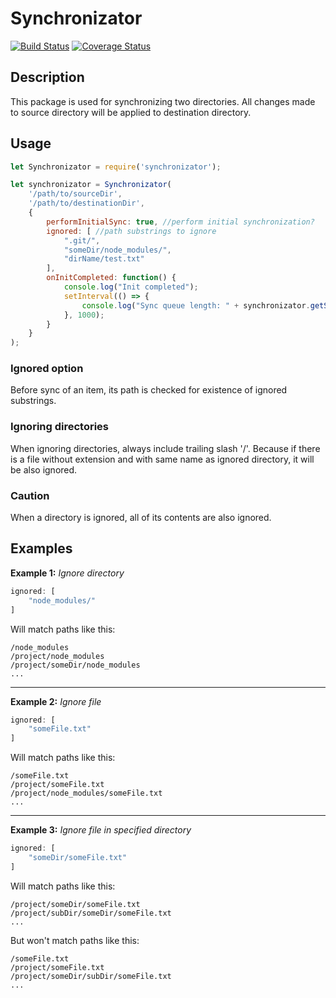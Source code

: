 # Synchronizator

[![Build Status](https://travis-ci.org/BusfyJan/synchronizator.svg?branch=master)](https://travis-ci.org/BusfyJan/synchronizator)
[![Coverage Status](https://coveralls.io/repos/github/BusfyJan/synchronizator/badge.svg?branch=master)](https://coveralls.io/github/BusfyJan/synchronizator?branch=master)

## Description
This package is used for synchronizing two directories. All changes made to source directory will be applied to destination directory.

## Usage
```javascript
let Synchronizator = require('synchronizator');

let synchronizator = Synchronizator(
    '/path/to/sourceDir',
    '/path/to/destinationDir',
    {
        performInitialSync: true, //perform initial synchronization?
        ignored: [ //path substrings to ignore
            ".git/",
            "someDir/node_modules/",
            "dirName/test.txt"
        ],
        onInitCompleted: function() {
            console.log("Init completed");
            setInterval(() => {
                console.log("Sync queue length: " + synchronizator.getSyncQueueLength());
            }, 1000);
        }
    }
);
```

### Ignored option
Before sync of an item, its path is checked for existence of ignored substrings.

### Ignoring directories
When ignoring directories, always include trailing slash '/'. Because if there is a file without extension and with same name as ignored directory, it will be also ignored.

### Caution
When a directory is ignored, all of its contents are also ignored.

## Examples

**Example 1:**
*Ignore directory*
```javascript
ignored: [
    "node_modules/"
]
```
Will match paths like this:
```
/node_modules
/project/node_modules
/project/someDir/node_modules
...
```

---

**Example 2:**
*Ignore file*
```javascript
ignored: [
    "someFile.txt"
]
```
Will match paths like this:
```
/someFile.txt
/project/someFile.txt
/project/node_modules/someFile.txt
...
```

---

**Example 3:**
*Ignore file in specified directory*
```javascript
ignored: [
    "someDir/someFile.txt"
]
```
Will match paths like this:
```
/project/someDir/someFile.txt
/project/subDir/someDir/someFile.txt
...
```
But won't match paths like this:
```
/someFile.txt
/project/someFile.txt
/project/someDir/subDir/someFile.txt
...
```

